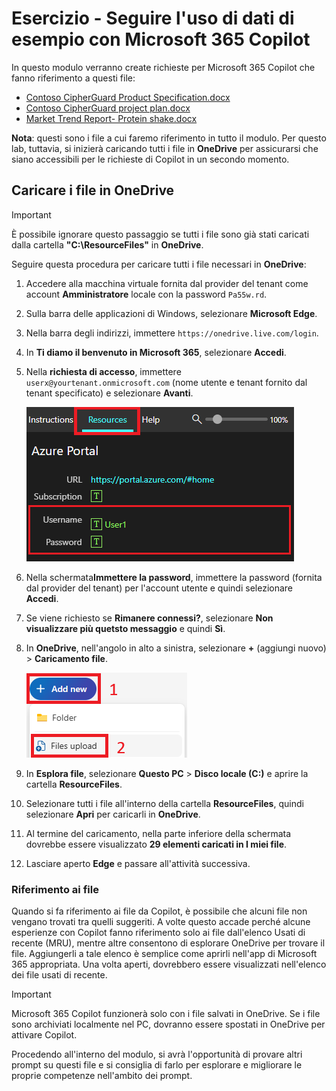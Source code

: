 # Esercizio - Seguire l'uso di dati di esempio con Microsoft 365 Copilot

In questo modulo verranno create richieste per Microsoft 365 Copilot che fanno riferimento a questi file:

- [Contoso CipherGuard Product Specification.docx](https://go.microsoft.com/fwlink/?linkid=2269123)
- [Contoso CipherGuard project plan.docx](https://go.microsoft.com/fwlink/?linkid=2268924)
- [Market Trend Report- Protein shake.docx](https://go.microsoft.com/fwlink/?linkid=2268827)

**Nota**: questi sono i file a cui faremo riferimento in tutto il modulo. Per questo lab, tuttavia, si inizierà caricando tutti i file in **OneDrive** per assicurarsi che siano accessibili per le richieste di Copilot in un secondo momento.

## Caricare i file in OneDrive

> [!IMPORTANT]
> È possibile ignorare questo passaggio se tutti i file sono già stati caricati dalla cartella **"C:\ResourceFiles"** in **OneDrive**. 

Seguire questa procedura per caricare tutti i file necessari in **OneDrive**:

1. Accedere alla macchina virtuale fornita dal provider del tenant come account **Amministratore** locale con la password `Pa55w.rd`.
2. Sulla barra delle applicazioni di Windows, selezionare **Microsoft Edge**.
3. Nella barra degli indirizzi, immettere `https://onedrive.live.com/login`.
4. In **Ti diamo il benvenuto in Microsoft 365**, selezionare **Accedi**.
5. Nella **richiesta di accesso**, immettere `userx@yourtenant.onmicrosoft.com` (nome utente e tenant fornito dal tenant specificato) e selezionare **Avanti**.

    [![Screenshot del riquadro delle risorse](../media/lab_resources_password.png)](../media/lab_resources_password.png#lightbox)

6. Nella schermata**Immettere la password**, immettere la password (fornita dal provider del tenant) per l'account utente e quindi selezionare **Accedi**.
7. Se viene richiesto se **Rimanere connessi?**, selezionare **Non visualizzare più quetsto messaggio** e quindi **Sì**.
8. In **OneDrive**, nell'angolo in alto a sinistra, selezionare **+** (aggiungi nuovo) > **Caricamento file**.

    [![Screenshot dell'aggiunta di un nuovo file](../media/add_new.png)](../media/add_new.png#lightbox)

9. In **Esplora file**, selezionare **Questo PC** > **Disco locale (C:)** e aprire la cartella **ResourceFiles**.
10. Selezionare tutti i file all'interno della cartella **ResourceFiles**, quindi selezionare **Apri** per caricarli in **OneDrive**.
11. Al termine del caricamento, nella parte inferiore della schermata dovrebbe essere visualizzato **29 elementi caricati in I miei file**.
12. Lasciare aperto **Edge** e passare all'attività successiva.

### Riferimento ai file

Quando si fa riferimento ai file da Copilot, è possibile che alcuni file non vengano trovati tra quelli suggeriti. A volte questo accade perché alcune esperienze con Copilot fanno riferimento solo ai file dall'elenco Usati di recente (MRU), mentre altre consentono di esplorare OneDrive per trovare il file. Aggiungerli a tale elenco è semplice come aprirli nell'app di Microsoft 365 appropriata.  Una volta aperti, dovrebbero essere visualizzati nell'elenco dei file usati di recente.

> [!IMPORTANT]
> Microsoft 365 Copilot funzionerà solo con i file salvati in OneDrive. Se i file sono archiviati localmente nel PC, dovranno essere spostati in OneDrive per attivare Copilot.

Procedendo all'interno del modulo, si avrà l'opportunità di provare altri prompt su questi file e si consiglia di farlo per esplorare e migliorare le proprie competenze nell'ambito dei prompt.
